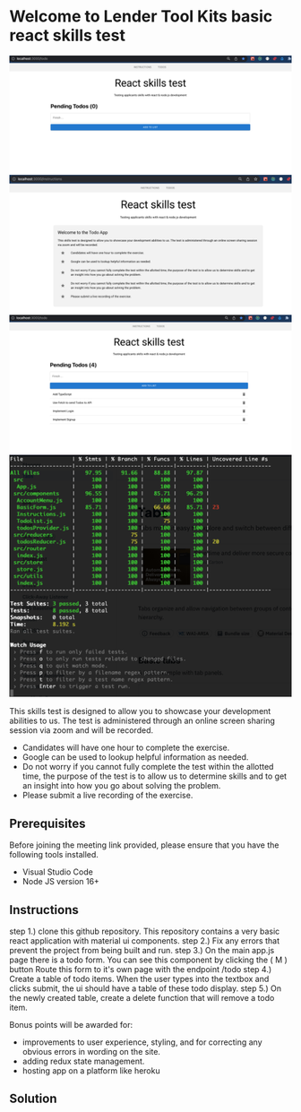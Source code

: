 # Welcome to Lender Tool Kits basic react skills test

![alt text](https://github.com/anagonm/react-todo-reduxtk-mui-router-jest/blob/main/public/img1.png?raw=true)
![alt text](https://github.com/anagonm/react-todo-reduxtk-mui-router-jest/blob/main/public/img2.png?raw=true)
![alt text](https://github.com/anagonm/react-todo-reduxtk-mui-router-jest/blob/main/public/img3.png?raw=true)
![alt text](https://github.com/anagonm/react-todo-reduxtk-mui-router-jest/blob/main/public/img4.png?raw=true)

This skills test is designed to allow you to showcase your development abilities to us. The test is administered through an online screen sharing session via zoom and will be recorded. 

* Candidates will have one hour to complete the exercise. 
* Google can be used to lookup helpful information as needed.
* Do not worry if you cannot fully complete the test within the allotted time, the purpose of the test is to allow us to determine skills and to get an insight into how you go about solving the problem.
* Please submit a live recording of the exercise.

## Prerequisites

Before joining the meeting link provided, please ensure that you have the following tools installed.

* Visual Studio Code
* Node JS version 16+

## Instructions

step 1.) clone this github repository. This repository contains a very basic react application with material ui components.
step 2.) Fix any errors that prevent the project from being built and run.
step 3.) On the main app.js page there is a todo form. You can see this component by clicking the ( M ) button Route this form to it's own page with the endpoint /todo
step 4.) Create a table of todo items. When the user types into the textbox and clicks submit, the ui should have a table of these todo display.
step 5.) On the newly created table, create a delete function that will remove a todo item.

Bonus points will be awarded for:
  * improvements to user experience, styling, and for correcting any obvious errors in wording on the site.
  * adding redux state management.
  * hosting app on a platform like heroku

## Solution
